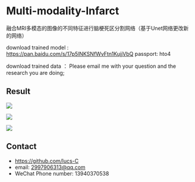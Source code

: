 # Multi-modality-Infarct
融合MRI多模态的图像的不同特征进行脑梗死区分割网络（基于Unet网络更改新的网络）

download trained model : https://pan.baidu.com/s/17p5lNKSNfWvFtn1KujjVbQ passport: hto4

download trained data  ： Please email me with your question and the research you are doing;

## Result

![](https://github.com/lucs-C/Multi-modality-Infarct/outresult/camparationresult/1.2.840.113619.186.216157103242140.20140122101812020.261_11.png)  

![](https://github.com/lucs-C/Multi-modality-Infarct/outresult/camparationresult/1.2.840.113619.186.216157103242140.20151110120630299.700_15.png)  

![](https://github.com/lucs-C/Multi-modality-Infarct/outresult/camparationresult/1.2.840.113619.186.216157103242140.20140606105445308.486_8.png)  
## Contact
* https://github.com/lucs-C
* email: 2997906313@qq.com
* WeChat Phone number: 13940370538
